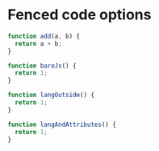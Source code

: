 # Fenced code options

```js echo
function add(a, b) {
  return a + b;
}
```

```js
function bareJs() {
  return 1;
}
```

```js echo
function langOutside() {
  return 1;
}
```

```js echo=false whatever
function langAndAttributes() {
  return 1;
}
```
